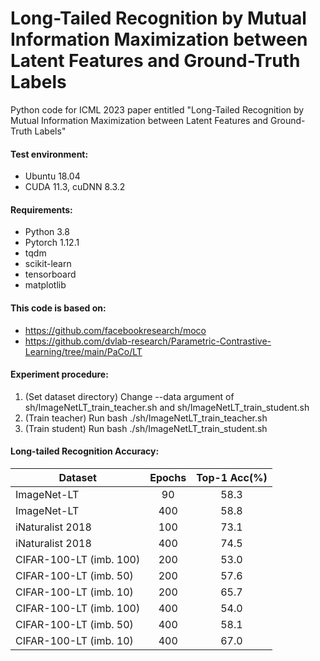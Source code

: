 # Long-Tailed Recognition by Mutual Information Maximization between Latent Features and Ground-Truth Labels

Python code for ICML 2023 paper entitled "Long-Tailed Recognition by Mutual Information Maximization between Latent Features and Ground-Truth Labels"

#### Test environment:
*    Ubuntu 18.04
*    CUDA 11.3, cuDNN 8.3.2


#### Requirements:
*    Python 3.8
*    Pytorch 1.12.1
*    tqdm
*    scikit-learn
*    tensorboard
*    matplotlib


#### This code is based on:
*    https://github.com/facebookresearch/moco
*    https://github.com/dvlab-research/Parametric-Contrastive-Learning/tree/main/PaCo/LT


#### Experiment procedure:
1. (Set dataset directory) Change --data argument of sh/ImageNetLT_train_teacher.sh and sh/ImageNetLT_train_student.sh
2. (Train teacher) Run bash ./sh/ImageNetLT_train_teacher.sh
3. (Train student) Run bash ./sh/ImageNetLT_train_student.sh


#### Long-tailed Recognition Accuracy:

Dataset | Epochs | Top-1 Acc(%)
---- | :----: | :----: 
ImageNet-LT | 90 | 58.3
ImageNet-LT | 400 | 58.8
iNaturalist 2018 | 100 | 73.1
iNaturalist 2018 | 400 | 74.5
CIFAR-100-LT (imb. 100) | 200 | 53.0
CIFAR-100-LT (imb. 50) | 200 | 57.6
CIFAR-100-LT (imb. 10) | 200 | 65.7
CIFAR-100-LT (imb. 100) | 400 | 54.0
CIFAR-100-LT (imb. 50) | 400 | 58.1
CIFAR-100-LT (imb. 10) | 400 | 67.0
